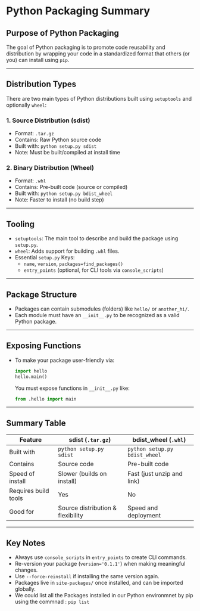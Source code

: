 
# Python Packaging Summary

## Purpose of Python Packaging

The goal of Python packaging is to promote code reusability and distribution by wrapping your code in a standardized format that others (or you) can install using `pip`.

---

## Distribution Types

There are two main types of Python distributions built using `setuptools` and optionally `wheel`:

### 1. Source Distribution (sdist)
- Format: `.tar.gz`
- Contains: Raw Python source code
- Built with: `python setup.py sdist`
- Note: Must be built/compiled at install time

### 2. Binary Distribution (Wheel)
- Format: `.whl`
- Contains: Pre-built code (source or compiled)
- Built with: `python setup.py bdist_wheel`
- Note: Faster to install (no build step)

---

## Tooling

- `setuptools`: The main tool to describe and build the package using `setup.py`.
- `wheel`: Adds support for building `.whl` files.
- Essential `setup.py` Keys:
  - `name`, `version`, `packages=find_packages()`
  - `entry_points` (optional, for CLI tools via `console_scripts`)

---

## Package Structure

- Packages can contain submodules (folders) like `hello/` or `another_hi/`.
- Each module must have an `__init__.py` to be recognized as a valid Python package.

---

## Exposing Functions

- To make your package user-friendly via:
  ```python
  import hello
  hello.main()
  ```
  You must expose functions in `__init__.py` like:
  ```python
  from .hello import main
  ```

---

## Summary Table

| Feature                          | sdist (`.tar.gz`)                | bdist_wheel (`.whl`)           |
|----------------------------------|----------------------------------|--------------------------------|
| Built with                       | `python setup.py sdist`          | `python setup.py bdist_wheel` |
| Contains                         | Source code                      | Pre-built code                 |
| Speed of install                 | Slower (builds on install)       | Fast (just unzip and link)    |
| Requires build tools             | Yes                              | No                             |
| Good for                         | Source distribution & flexibility| Speed and deployment           |

---

## Key Notes

- Always use `console_scripts` in `entry_points` to create CLI commands.
- Re-version your package (`version='0.1.1'`) when making meaningful changes.
- Use `--force-reinstall` if installing the same version again.
- Packages live in `site-packages/` once installed, and can be imported globally.
- We could list all the Packages installed in our Python environmnet by pip using the commnad : `pip list`
